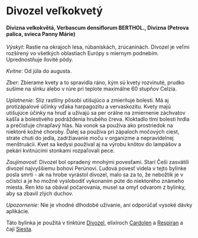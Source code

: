 Divozel veľkokvetý
==================

#### Divizna velkokvětá, Verbascum densiflorum BERTHOL., Divizna (Petrova palica, svieca Panny Márie)

*Výskyt*: Rastie na okrajoch lesa, rúbaniskách, zrúcaninách. Divozel je veľmi
rozšírený vo všetkých oblastiach Európy s miernym podnebím. Uprednostňuje
ílovité pôdy.

*Kvitne*: Od júla do augusta.

*Zber*: Zbierame kvety a to spravidla ráno, kým sú kvety rozvinuté, prudko
sušíme na slnku alebo v rúre pri teplote maximálne 60 stupňov Celzia.

*Uplatnenie*: Sliz rastliny pôsobí utišujúco a zmierňuje bolesti. Má aj
protizápalové účinky vďaka harpagozitu a vervaskozitu. Kvety majú utišujúce
účinky na hruď a užívajú sa per orálne na zmiernenie záchvatov kašľa a
bolestivého podráždenia hrubého čreva. Kloktadlo tlmí bolesti hrdla a prečisťuje
chrapľavý hlas. Na vonok sa používa ako prostriedok na niektoré kožné choroby.
Ďalej sa používa pri zápaloch močových ciest, strate chuti do jedla,
zadržiavanie moču v organizme a nepravidelnej menštruácii. Kvet sa kedysi
používal aj na výrobu knôtov do lampášov a pekári kvitnúcimi stonkami
rozpaľovali pece.

*Zaujímavosť*: Divozel bol opradený mnohými povesťami. Starí Češi zasvätili
divozel najvyššiemu bohovi Perúnovi. Ľudová povesť videla v tejto bylinke posla
smrti - ak na hrobe vyrástol divozel, malo sa za to, že nebožtík je v očistci a
je ho možné vyslobodiť vykonaním púte do niektorého známeho miesta. Ren kto sa
obával počarovania, musel sa omyť odvarom z bylinky, aby sa zbavil zlých duchov.

*Upozornenie*: Nie je vhodné dlhodobé užívanie, ani odporúčať vysoké dávky
aplikácie.

Táto bylinka je použitá v tinktúre [Divozel,](/tinktury/divozel)
elixíroch [Cardolen](/elixiry/cardolen) a
[Respiran](/elixiry/respiran) a čaji [Siesta](/sip/caje/siesta).

